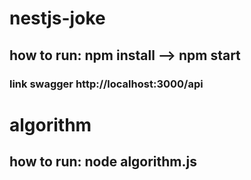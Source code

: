 # nestjs-joke 
## how to run: npm install --> npm start 
### link swagger http://localhost:3000/api



# algorithm 
## how to run: node algorithm.js
